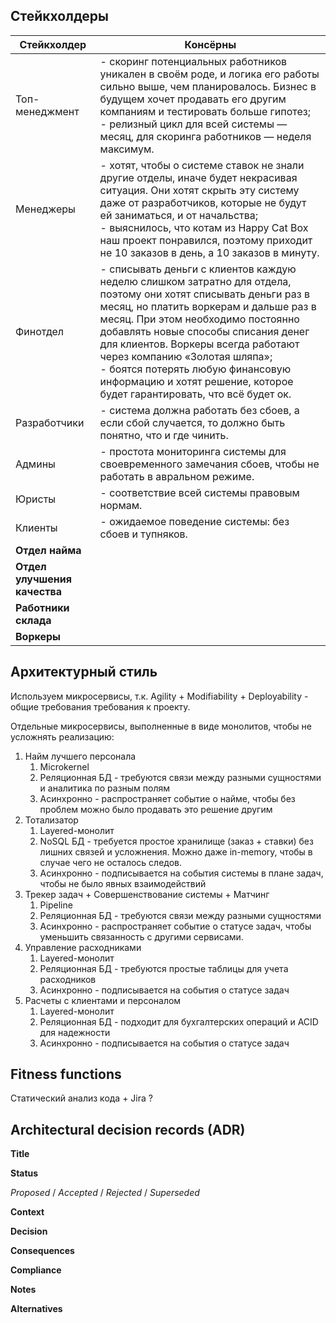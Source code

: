 ## Стейкхолдеры

| Стейкхолдер                  | Консёрны                                                     |
| ---------------------------- | ------------------------------------------------------------ |
| Топ-менеджмент               | - скоринг потенциальных работников уникален в своём роде, и логика его работы сильно выше, чем планировалось. Бизнес в будущем хочет продавать его другим компаниям и тестировать больше гипотез;<br />- релизный цикл для всей системы — месяц, для скоринга работников — неделя максимум. |
| Менеджеры                    | - хотят, чтобы о системе ставок не знали другие отделы, иначе будет некрасивая ситуация. Они хотят скрыть эту систему даже от разработчиков, которые не будут ей заниматься, и от начальства;<br />- выяснилось, что котам из Happy Cat Box наш проект понравился, поэтому приходит не 10 заказов в день, а 10 заказов в минуту. |
| Финотдел                     | - списывать деньги с клиентов каждую неделю слишком затратно для отдела, поэтому они хотят списывать деньги раз в месяц, но платить воркерам и дальше раз в месяц. При этом необходимо постоянно добавлять новые способы списания денег для клиентов. Воркеры всегда работают через компанию «Золотая шляпа»;<br />- боятся потерять любую финансовую информацию и хотят решение, которое будет гарантировать, что всё будет ок. |
| Разработчики                 | - система должна работать без сбоев, а если сбой случается, то должно быть понятно, что и где чинить. |
| Админы                       | - простота мониторинга системы для своевременного замечания сбоев, чтобы не работать в авральном режиме. |
| Юристы                       | - соответствие всей системы правовым нормам.                 |
| Клиенты                      | - ожидаемое поведение системы: без сбоев и тупняков.         |
| **Отдел найма**              |                                                              |
| **Отдел улучшения качества** |                                                              |
| **Работники склада**         |                                                              |
| **Воркеры**                  |                                                              |



## Архитектурный стиль

Используем микросервисы, т.к. Agility + Modifiability + Deployability - общие требования требования к проекту.

Отдельные микросервисы, выполненные в виде монолитов, чтобы не усложнять реализацию:

1. Найм лучшего персонала
   1. Miсrokernel
   2. Реляционная БД - требуются связи между разными сущностями и аналитика по разным полям
   3. Асинхронно - распространяет событие о найме, чтобы без проблем можно было продавать это решение другим
2. Тотализатор
   1. Layered-монолит
   2. NoSQL БД - требуется простое хранилище (заказ + ставки) без лишних связей и усложнения. Можно даже in-memory, чтобы в случае чего не осталось следов.
   3. Асинхронно - подписывается на события системы в плане задач, чтобы не было явных взаимодействий
3. Трекер задач + Совершенствование системы + Матчинг
   1. Pipeline
   2. Реляционная БД - требуются связи между разными сущностями
   3. Асинхронно - распространяет событие о статусе задач, чтобы уменьшить связанность с другими сервисами.
4. Управление расходниками
   1. Layered-монолит
   2. Реляционная БД - требуются простые таблицы для учета расходников
   3. Асинхронно - подписывается на события о статусе задач
5. Расчеты с клиентами и персоналом
   1. Layered-монолит
   2. Реляционная БД - подходит для бухгалтерских операций и ACID для надежности
   3. Асинхронно - подписывается на события о статусе задач

## Fitness functions

Статический анализ кода + Jira ?

## Architectural decision records (ADR)

**Title**



**Status**

*Proposed* / *Accepted* / *Rejected* / *Superseded*

**Context**



**Decision**



**Consequences**



**Сompliance**



**Notes**



**Alternatives**

